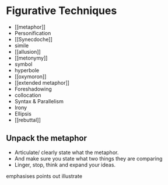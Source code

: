 # Figurative Techniques
- [[metaphor]]
- Personification
- [[Synecdoche]]
- simile
- [[allusion]]
- [[metonymy]] 
- symbol 
- hyperbole
- [[oxymoron]]
- [[extended metaphor]]
- Foreshadowing
- collocation
- Syntax & Parallelism
- Irony
- Ellipsis 
- [[rebuttal]]
## Unpack the metaphor
- Articulate/ clearly state what the metaphor. 
- And make sure you state what two things they are comparing
- Linger, stop, think and expand your ideas. 

emphasises
points out
illustrate

